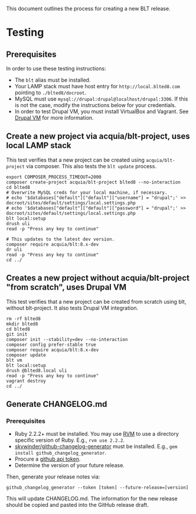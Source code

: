 This document outlines the process for creating a new BLT release.

# Testing

## Prerequisites

In order to use these testing instructions:

* The `blt` alias must be installed.
* Your LAMP stack must have host entry for `http://local.blted8.com` pointing to `./blted8/docroot`.
* MySQL must use `mysql://drupal:drupal@localhost/drupal:3306`. If this is not the case, modify the instructions below for your credentials.
* In order to test Drupal VM, you must install VirtualBox and Vagrant. See [Drupal VM](https://github.com/geerlingguy/drupal-vm#quick-start-guide) for more information.

## Create a new project via acquia/blt-project, uses local LAMP stack

This test verifies that a new project can be created using `acquia/blt-project` via composer. This also tests the `blt update` process.

    export COMPOSER_PROCESS_TIMEOUT=2000
    composer create-project acquia/blt-project blted8 --no-interaction
    cd blted8
    # Overwrite MySQL creds for your local machine, if necessary.
    # echo '$databases["default"]["default"]["username"] = "drupal";' >> docroot/sites/default/settings/local.settings.php
    # echo '$databases["default"]["default"]["password"] = "drupal";' >> docroot/sites/default/settings/local.settings.php
    blt local:setup
    drush uli
    read -p "Press any key to continue"
    
    # This updates to the latest dev version.
    composer require acquia/blt:8.x-dev
    dr uli
    read -p "Press any key to continue"
    cd ../

## Creates a new project without acquia/blt-project "from scratch", uses Drupal VM

This test verifies that a new project can be created from scratch using blt, without blt-project. It also tests Drupal VM integration.

    rm -rf blted8
    mkdir blted8
    cd blted8
    git init
    composer init --stability=dev --no-interaction
    composer config prefer-stable true
    composer require acquia/blt:8.x-dev
    composer update
    blt vm
    blt local:setup
    drush @blted8.local uli
    read -p "Press any key to continue"
    vagrant destroy
    cd ../


## Generate CHANGELOG.md

### Prerequisites

* Ruby 2.2.2+ must be installed. You may use [RVM](https://rvm.io/rvm/install) to use a directory specific version of Ruby. E.g., `rvm use 2.2.2`.
* [skywinder/github-changelog-generator](https://github.com/skywinder/github-changelog-generator) must be installed. E.g., `gem install github_changelog_generator`. 
* Procure a [github api token](https://github.com/skywinder/github-changelog-generator#github-token).
* Determine the version of your future release.

Then, generate your release notes via:

    github_changelog_generator --token [token] --future-release=[version]
    
This will update CHANGELOG.md. The information for the new release should be copied and pasted into the GitHub release draft.

